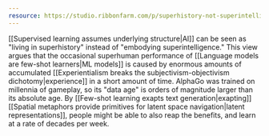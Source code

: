 ```yaml
---
resource: https://studio.ribbonfarm.com/p/superhistory-not-superintelligence
---
```

[[Supervised learning assumes underlying structure|AI]] can be seen as "living in superhistory" instead of "embodying superintelligence." This view argues that the occasional superhuman performance of [[Language models are few-shot learners|ML models]] is caused by enormous amounts of accumulated [[Experientialism breaks the subjectivism-objectivism dichotomy|experience]] in a short amount of time. AlphaGo was trained on millennia of gameplay, so its "data age" is orders of magnitude larger than its absolute age. By [[Few-shot learning exapts text generation|exapting]] [[Spatial metaphors provide primitives for latent space navigation|latent representations]], people might be able to also reap the benefits, and learn at a rate of decades per week.